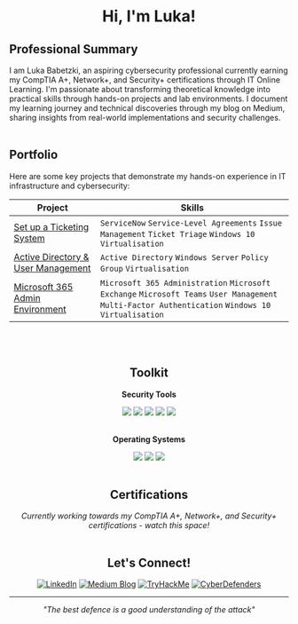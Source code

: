 <div align="center">

# Hi, I'm Luka!
</div>

## Professional Summary

I am Luka Babetzki, an aspiring cybersecurity professional currently earning my CompTIA A+, Network+, and Security+ certifications through IT Online Learning. I'm passionate about transforming theoretical knowledge into practical skills through hands-on projects and lab environments. I document my learning journey and technical discoveries through my blog on Medium, sharing insights from real-world implementations and security challenges.
<br><br>

## Portfolio

Here are some key projects that demonstrate my hands-on experience in IT infrastructure and cybersecurity:

|       Project                           |        Skills      |
|-----------------------------------------|----------------------------------|
| <a href="">Set up a Ticketing System</a>               | `ServiceNow` `Service-Level Agreements` `Issue Management` `Ticket Triage` `Windows 10` `Virtualisation`                                 |
| <a href="">Active Directory & User Management</a>      | `Active Directory` `Windows Server` `Policy Group` `Virtualisation`                |
|  <a href="">Microsoft 365 Admin Environment</a>     |  `Microsoft 365 Administration` `Microsoft Exchange` `Microsoft Teams` `User Management` `Multi-Factor Authentication` `Windows 10` `Virtualisation`             |
<br><br>


<div align="center">

## Toolkit

**Security Tools**

<img src="https://img.shields.io/badge/Wireshark-1679A7.svg?style=for-the-badge&logo=Wireshark&logoColor=white" />
<img src="https://img.shields.io/badge/VirusTotal-394EFF.svg?style=for-the-badge&logo=VirusTotal&logoColor=white"/>
<img src="https://img.shields.io/badge/Metasploit-2596CD.svg?style=for-the-badge&logo=Metasploit&logoColor=white"/>
<img src="https://img.shields.io/badge/MITRE_ATT&CK®-08669C.svg?style=for-the-badge&logo=MITRE_ATT&CK&logoColor=white"/>
<img src="https://img.shields.io/badge/Atomic_Red_Team-D02733.svg?style=for-the-badge&logo=MITRE_ATT&CK&logoColor=white"/>
<br><br>
</div>

<div align="center">

**Operating Systems**

<img src="https://img.shields.io/badge/Windows-0078D6?style=for-the-badge&logo=windows&logoColor=white">
<img src="https://img.shields.io/badge/Kali%20Linux-557C94.svg?style=for-the-badge&logo=Kali-Linux&logoColor=white" />
<img src="https://img.shields.io/badge/Ubuntu-E95420.svg?style=for-the-badge&logo=Ubuntu&logoColor=white" />
<br><br>
</div>

<div align="center">

## Certifications

*Currently working towards my CompTIA A+, Network+, and Security+ certifications - watch this space!*
<br><br>
</div>

<div align="center">

## Let's Connect!
  
[![LinkedIn](https://img.shields.io/badge/-LinkedIn-0077B5?style=for-the-badge&logo=linkedin&logoColor=white)](https://linkedin.com/in/luka-babetzki)
[![Medium Blog](https://img.shields.io/badge/Medium-12100E?style=for-the-badge&logo=medium&logoColor=white)](https://medium.com/@lukababetzki)
[![TryHackMe](https://img.shields.io/badge/TryHackMe-212C42?style=for-the-badge&logo=TryHackMe&logoColor=white)](https://tryhackme.com/p/lukabbzk)
[![CyberDefenders](https://img.shields.io/badge/CyberDefenders-335EEA.svg?style=for-the-badge&logo=CyberDefenders&logoColor=white)](https://cyberdefenders.org/p/lukababetzki)

</div>

---

<div align="center">

*"The best defence is a good understanding of the attack"*

</div>